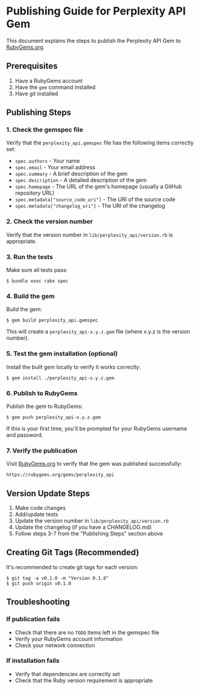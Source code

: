 # Publishing Guide for Perplexity API Gem

This document explains the steps to publish the Perplexity API Gem to [RubyGems.org](https://rubygems.org).

## Prerequisites

1. Have a RubyGems account
2. Have the `gem` command installed
3. Have git installed

## Publishing Steps

### 1. Check the gemspec file

Verify that the `perplexity_api.gemspec` file has the following items correctly set:

- `spec.authors` - Your name
- `spec.email` - Your email address
- `spec.summary` - A brief description of the gem
- `spec.description` - A detailed description of the gem
- `spec.homepage` - The URL of the gem's homepage (usually a GitHub repository URL)
- `spec.metadata["source_code_uri"]` - The URI of the source code
- `spec.metadata["changelog_uri"]` - The URI of the changelog

### 2. Check the version number

Verify that the version number in `lib/perplexity_api/version.rb` is appropriate.

### 3. Run the tests

Make sure all tests pass:

```
$ bundle exec rake spec
```

### 4. Build the gem

Build the gem:

```
$ gem build perplexity_api.gemspec
```

This will create a `perplexity_api-x.y.z.gem` file (where x.y.z is the version number).

### 5. Test the gem installation (optional)

Install the built gem locally to verify it works correctly:

```
$ gem install ./perplexity_api-x.y.z.gem
```

### 6. Publish to RubyGems

Publish the gem to RubyGems:

```
$ gem push perplexity_api-x.y.z.gem
```

If this is your first time, you'll be prompted for your RubyGems username and password.

### 7. Verify the publication

Visit [RubyGems.org](https://rubygems.org) to verify that the gem was published successfully:

```
https://rubygems.org/gems/perplexity_api
```

## Version Update Steps

1. Make code changes
2. Add/update tests
3. Update the version number in `lib/perplexity_api/version.rb`
4. Update the changelog (if you have a CHANGELOG.md)
5. Follow steps 3-7 from the "Publishing Steps" section above

## Creating Git Tags (Recommended)

It's recommended to create git tags for each version:

```
$ git tag -a v0.1.0 -m "Version 0.1.0"
$ git push origin v0.1.0
```

## Troubleshooting

### If publication fails

- Check that there are no `TODO` items left in the gemspec file
- Verify your RubyGems account information
- Check your network connection

### If installation fails

- Verify that dependencies are correctly set
- Check that the Ruby version requirement is appropriate